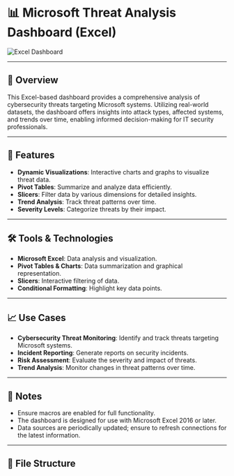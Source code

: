 # 📊 Microsoft Threat Analysis Dashboard (Excel)

![Excel Dashboard](https://yvcstudents-my.sharepoint.com/:x:/r/personal/314741851_students_yvc_ac_il/_layouts/15/Doc.aspx?sourcedoc=%7B7ABC9431-1DCF-4A61-91FE-6DCA2DE12978%7D&file=%D7%A0%D7%AA%D7%95%D7%A0%D7%99%D7%9D%20%D7%A0%D7%A7%D7%99%D7%99%D7%9D.xlsx&action=default&mobileredirect=true&DefaultItemOpen=1&wdOrigin=OFFICEWEBAPPHOME.SHELL%2CAPPHOME-WEB.FILEBROWSER.RECENT&wdPreviousSession=97f2a089-b02d-4b39-b7b5-127d72fc066e&wdPreviousSessionSrc=AppHomeWeb&ct=1755854482558)

---

## 🧠 Overview

This Excel-based dashboard provides a comprehensive analysis of cybersecurity threats targeting Microsoft systems. Utilizing real-world datasets, the dashboard offers insights into attack types, affected systems, and trends over time, enabling informed decision-making for IT security professionals.

---

## 🔧 Features

- **Dynamic Visualizations**: Interactive charts and graphs to visualize threat data.
- **Pivot Tables**: Summarize and analyze data efficiently.
- **Slicers**: Filter data by various dimensions for detailed insights.
- **Trend Analysis**: Track threat patterns over time.
- **Severity Levels**: Categorize threats by their impact.

---

## 🛠 Tools & Technologies

- **Microsoft Excel**: Data analysis and visualization.
- **Pivot Tables & Charts**: Data summarization and graphical representation.
- **Slicers**: Interactive filtering of data.
- **Conditional Formatting**: Highlight key data points.

---

## 📈 Use Cases

- **Cybersecurity Threat Monitoring**: Identify and track threats targeting Microsoft systems.
- **Incident Reporting**: Generate reports on security incidents.
- **Risk Assessment**: Evaluate the severity and impact of threats.
- **Trend Analysis**: Monitor changes in threat patterns over time.

---

## 📌 Notes

- Ensure macros are enabled for full functionality.
- The dashboard is designed for use with Microsoft Excel 2016 or later.
- Data sources are periodically updated; ensure to refresh connections for the latest information.

---

## 📂 File Structure

